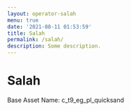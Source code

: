 ```yaml
---
layout: operator-salah
menu: true
date: '2021-08-11 01:53:59'
title: Salah
permalink: /salah/
description: Some description.
---
```


# Salah

Base Asset Name: c_t9_eg_pl_quicksand